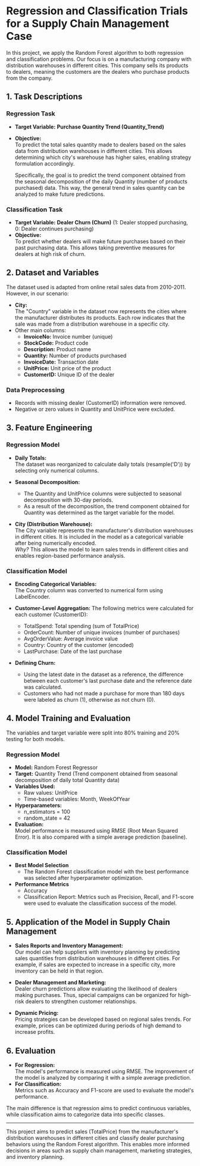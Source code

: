 # Regression and Classification Trials for a Supply Chain Management Case

In this project, we apply the Random Forest algorithm to both regression and classification problems. Our focus is on a manufacturing company with distribution warehouses in different cities. This company sells its products to dealers, meaning the customers are the dealers who purchase products from the company.

## 1. Task Descriptions

### Regression Task
- **Target Variable:** **Purchase Quantity Trend (Quantity_Trend)**
- **Objective:**  
  To predict the total sales quantity made to dealers based on the sales data from distribution warehouses in different cities. This allows determining which city's warehouse has higher sales, enabling strategy formulation accordingly.
  
  Specifically, the goal is to predict the trend component obtained from the seasonal decomposition of the daily Quantity (number of products purchased) data. This way, the general trend in sales quantity can be analyzed to make future predictions.

### Classification Task
- **Target Variable:** **Dealer Churn (Churn)** (1: Dealer stopped purchasing, 0: Dealer continues purchasing)
- **Objective:**  
  To predict whether dealers will make future purchases based on their past purchasing data. This allows taking preventive measures for dealers at high risk of churn.

## 2. Dataset and Variables

The dataset used is adapted from online retail sales data from 2010-2011. However, in our scenario:
- **City:**  
  The "Country" variable in the dataset now represents the cities where the manufacturer distributes its products. Each row indicates that the sale was made from a distribution warehouse in a specific city.
- Other main columns:
  - **InvoiceNo:** Invoice number (unique)
  - **StockCode:** Product code
  - **Description:** Product name
  - **Quantity:** Number of products purchased
  - **InvoiceDate:** Transaction date
  - **UnitPrice:** Unit price of the product
  - **CustomerID:** Unique ID of the dealer

### Data Preprocessing
- Records with missing dealer (CustomerID) information were removed.
- Negative or zero values in Quantity and UnitPrice were excluded.

## 3. Feature Engineering

### Regression Model
- **Daily Totals:**  
  The dataset was reorganized to calculate daily totals (resample('D')) by selecting only numerical columns.

- **Seasonal Decomposition:**  
  - The Quantity and UnitPrice columns were subjected to seasonal decomposition with 30-day periods.
  - As a result of the decomposition, the trend component obtained for Quantity was determined as the target variable for the model.

- **City (Distribution Warehouse):**  
  The City variable represents the manufacturer's distribution warehouses in different cities. It is included in the model as a categorical variable after being numerically encoded.  
  *Why?* This allows the model to learn sales trends in different cities and enables region-based performance analysis.

### Classification Model
- **Encoding Categorical Variables:**  
  The Country column was converted to numerical form using LabelEncoder.

- **Customer-Level Aggregation:**
  The following metrics were calculated for each customer (CustomerID):
  - TotalSpend: Total spending (sum of TotalPrice)
  - OrderCount: Number of unique invoices (number of purchases)
  - AvgOrderValue: Average invoice value
  - Country: Country of the customer (encoded)
  - LastPurchase: Date of the last purchase

- **Defining Churn:**  
  - Using the latest date in the dataset as a reference, the difference between each customer's last purchase date and the reference date was calculated.
  - Customers who had not made a purchase for more than 180 days were labeled as churn (1), otherwise as not churn (0).

## 4. Model Training and Evaluation

The variables and target variable were split into 80% training and 20% testing for both models.
### Regression Model
- **Model:** Random Forest Regressor
- **Target:** Quantity Trend (Trend component obtained from seasonal decomposition of daily total Quantity data)
- **Variables Used:**  
  - Raw values: UnitPrice  
  - Time-based variables: Month, WeekOfYear
- **Hyperparameters:**  
  - n_estimators = 100  
  - random_state = 42  
- **Evaluation:**  
  Model performance is measured using RMSE (Root Mean Squared Error). It is also compared with a simple average prediction (baseline).

### Classification Model
- **Best Model Selection**  
  - The Random Forest classification model with the best performance was selected after hyperparameter optimization.
- **Performance Metrics**  
  - Accuracy
  - Classification Report: Metrics such as Precision, Recall, and F1-score were used to evaluate the classification success of the model.

## 5. Application of the Model in Supply Chain Management

- **Sales Reports and Inventory Management:**  
  Our model can help suppliers with inventory planning by predicting sales quantities from distribution warehouses in different cities. For example, if sales are expected to increase in a specific city, more inventory can be held in that region.

- **Dealer Management and Marketing:**  
  Dealer churn predictions allow evaluating the likelihood of dealers making purchases. Thus, special campaigns can be organized for high-risk dealers to strengthen customer relationships.

- **Dynamic Pricing:**  
  Pricing strategies can be developed based on regional sales trends. For example, prices can be optimized during periods of high demand to increase profits.

## 6. Evaluation

- **For Regression:**  
  The model's performance is measured using RMSE. The improvement of the model is analyzed by comparing it with a simple average prediction.
- **For Classification:**  
  Metrics such as Accuracy and F1-score are used to evaluate the model's performance.

The main difference is that regression aims to predict continuous variables, while classification aims to categorize data into specific classes.

---

This project aims to predict sales (TotalPrice) from the manufacturer's distribution warehouses in different cities and classify dealer purchasing behaviors using the Random Forest algorithm. This enables more informed decisions in areas such as supply chain management, marketing strategies, and inventory planning.
